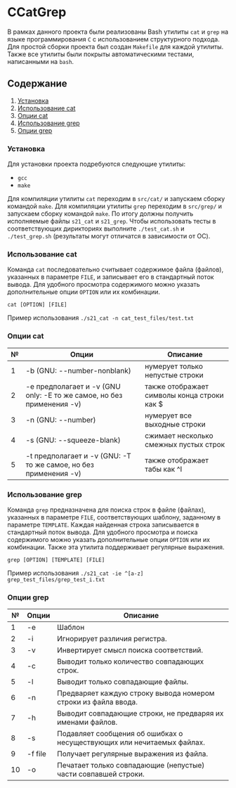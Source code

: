 # CCatGrep

В рамках данного проекта были реализованы Bash утилиты `cat` и `grep` на языке программирования `С` с использованием структурного подхода. Для простой сборки проекта был создан `Makefile` для каждой утилиты. Также все утилиты были покрыты автоматическими тестами, написанными на `bash`.

## Содержание

1. [Установка](#установка)
2. [Использование cat](#использование-cat)
3. [Опции cat](#опции-cat)
4. [Использование grep](#использование-grep)
5. [Опции grep](#опции-grep)


### Установка
Для установки проекта подребуются следующие утилиты:
- `gcc`
- `make`

Для компиляции утилиты `cat` переходим в `src/cat/` и запускаем сборку командой `make`. 
Для компиляции утилиты `grep` переходим в `src/grep/` и запускаем сборку командой `make`. 
По итогу должны получить исполняемые файлы `s21_cat` и `s21_grep`. Чтобы использовать тесты в соответствующих дирикториях выполните `./test_cat.sh` и `./test_grep.sh` (результаты могут отличатся в зависимости от ОС).

### Использование cat
Команда `cat` последовательно считывает содержимое файла (файлов), указанных в параметре `FILE`, и записывает его в стандартный поток вывода. Для удобного просмотра содержимого можно указать дополнительные опции `OPTION`  или их комбинации.

`cat [OPTION] [FILE]`

Пример использования `./s21_cat -n cat_test_files/test.txt`

### Опции cat 

| № | Опции | Описание |
| ------ | ------ | ------ |
| 1 | -b (GNU: --number-nonblank) | нумерует только непустые строки |
| 2 | -e предполагает и -v (GNU only: -E то же самое, но без применения -v) | также отображает символы конца строки как $  |
| 3 | -n (GNU: --number) | нумерует все выходные строки |
| 4 | -s (GNU: --squeeze-blank) | сжимает несколько смежных пустых строк |
| 5 | -t предполагает и -v (GNU: -T то же самое, но без применения -v) | также отображает табы как ^I |

### Использование grep

Команда `grep` предназначена для поиска строк в файле (файлах), указанных в параметре `FILE`, соответствующих шаблону, заданному в параметре `TEMPLATE`. Каждая найденная строка записывается в стандартный поток вывода. Для удобного просмотра и поиска содержимого можно указать дополнительные опции `OPTION` или их комбинации. Также эта утилита поддерживает регулярные выражения.

`grep [OPTION] [TEMPLATE] [FILE]`

Пример использования `./s21_cat -ie ^[a-z] grep_test_files/grep_test_i.txt`

### Опции grep

| № | Опции | Описание |
| ------ | ------ | ------ |
| 1 | -e | Шаблон |
| 2 | -i | Игнорирует различия регистра.  |
| 3 | -v | Инвертирует смысл поиска соответствий. |
| 4 | -c | Выводит только количество совпадающих строк. |
| 5 | -l | Выводит только совпадающие файлы.  |
| 6 | -n | Предваряет каждую строку вывода номером строки из файла ввода. |
| 7 | -h | Выводит совпадающие строки, не предваряя их именами файлов. |
| 8 | -s | Подавляет сообщения об ошибках о несуществующих или нечитаемых файлах. |
| 9 | -f file | Получает регулярные выражения из файла. |
| 10 | -o | Печатает только совпадающие (непустые) части совпавшей строки. |
